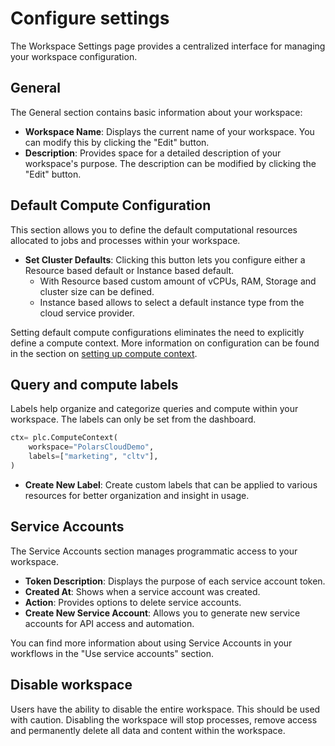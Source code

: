 # Configure settings

The Workspace Settings page provides a centralized interface for managing your workspace
configuration.

## General

The General section contains basic information about your workspace:

- **Workspace Name**: Displays the current name of your workspace. You can modify this by clicking
  the "Edit" button.
- **Description**: Provides space for a detailed description of your workspace's purpose. The
  description can be modified by clicking the "Edit" button.

## Default Compute Configuration

This section allows you to define the default computational resources allocated to jobs and
processes within your workspace.

- **Set Cluster Defaults**: Clicking this button lets you configure either a Resource based default
  or Instance based default.
  - With Resource based custom amount of vCPUs, RAM, Storage and cluster size can be defined.
  - Instance based allows to select a default instance type from the cloud service provider.

Setting default compute configurations eliminates the need to explicitly define a compute context.
More information on configuration can be found in the section on
[setting up compute context](../run/compute-context.md).

## Query and compute labels

Labels help organize and categorize queries and compute within your workspace. The labels can only
be set from the dashboard.

```python
ctx= plc.ComputeContext(
    workspace="PolarsCloudDemo",
    labels=["marketing", "cltv"],
)
```

- **Create New Label**: Create custom labels that can be applied to various resources for better
  organization and insight in usage.

## Service Accounts

The Service Accounts section manages programmatic access to your workspace.

- **Token Description**: Displays the purpose of each service account token.
- **Created At**: Shows when a service account was created.
- **Action**: Provides options to delete service accounts.
- **Create New Service Account**: Allows you to generate new service accounts for API access and
  automation.

You can find more information about using Service Accounts in your workflows in the "Use service
accounts" section.

## Disable workspace

Users have the ability to disable the entire workspace. This should be used with caution. Disabling
the workspace will stop processes, remove access and permanently delete all data and content within
the workspace.
